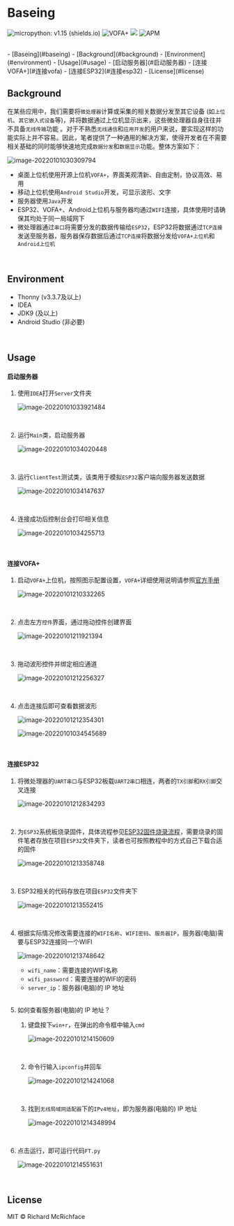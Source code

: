 # Baseing

![micropython: v1.15 (shields.io)](https://img.shields.io/badge/micropython-v1.15-blue) ![VOFA+](https://img.shields.io/badge/VOFA%2B-v1.3.10-green) ![](https://img.shields.io/badge/Thonny-v3.3.7-orange) ![APM](https://img.shields.io/apm/l/vim-mode)

<br>
- [Baseing](#baseing)
  - [Background](#background)
  - [Environment](#environment)
  - [Usage](#usage)
      - [启动服务器](#启动服务器)
      - [连接VOFA+](#连接vofa)
      - [连接ESP32](#连接esp32)
  - [License](#license)
  
## Background

在某些应用中，我们需要将`微处理器`计算或采集的相关数据分发至其它设备 (如`上位机`、`其它嵌入式设备`等)，并将数据通过上位机显示出来，这些微处理器自身往往并不具备`无线传输`功能 。对于不熟悉`无线通信`和`应用开发`的用户来说，要实现这样的功能实际上并不容易。因此，笔者提供了一种通用的解决方案，使得开发者在不需要相关基础的同时能够快速地完成`数据分发`和`数据显示`功能。整体方案如下：

![image-20220101030309794](https://s2.loli.net/2022/01/01/hipmozjkP8DMlar.png)

- 桌面上位机使用开源上位机`VOFA+`，界面美观清新、自由定制，协议高效、易用
- 移动上位机使用`Android Studio`开发，可显示波形、文字
- 服务器使用`Java`开发
- ESP32、VOFA+、Android上位机与服务器均通过`WIFI`连接，具体使用时请确保其均处于同一局域网下
- 微处理器通过`串口`将需要分发的数据传输给`ESP32`，ESP32将数据通过`TCP连接`发送至服务器，服务器保存数据后通过`TCP连接`将数据分发给`VOFA+上位机`和`Android上位机`


<br>

## Environment

- Thonny (v3.3.7及以上)
- IDEA
- JDK9 (及以上)
- Android Studio (非必要)

<br>

## Usage

#### 启动服务器

1. 使用`IDEA`打开`Server`文件夹

   ![image-20220101033921484](https://s2.loli.net/2022/01/01/72vmslOkTLoA4nu.png)

   <br>

2. 运行`Main`类，启动服务器

   ![image-20220101034020448](https://s2.loli.net/2022/01/01/xB63FdrSlfDCkgn.png)

   <br>

3. 运行`ClientTest`测试类，该类用于模拟`ESP32`客户端向服务器发送数据

   ![image-20220101034147637](https://s2.loli.net/2022/01/01/KBXlQf1ungvFYb2.png)

   <br>

4. 连接成功后控制台会打印相关信息

   ![image-20220101034255713](https://s2.loli.net/2022/01/01/rwcjt3Fx6d2VSsv.png)

   <br>



#### 连接VOFA+

1. 启动`VOFA+`上位机，按照图示配置设置，`VOFA+`详细使用说明请参照[官方手册](https://www.vofa.plus/docs/learning)

   ![image-20220101210332265](https://s2.loli.net/2022/01/01/XxQ4aBiCEU5Ymvu.png)

   <br>

2. 点击左方`控件`界面，通过拖动控件创建界面

   ![image-20220101211921394](https://s2.loli.net/2022/01/01/spmkQEMbz73vPiS.png)

   <br>

3. 拖动波形控件并绑定相应通道

   ![image-20220101212256327](https://s2.loli.net/2022/01/01/NWXsIiVugjUzDhr.png)

   <br>

4. 点击连接后即可查看数据波形

   ![image-20220101212354301](https://s2.loli.net/2022/01/01/j1NYDBJZloS9VI7.png)

   ![image-20220101034545689](https://s2.loli.net/2022/01/01/p6IbjzPBxiT8YuA.png)

   <br>

#### 连接ESP32

1. 将微处理器的`UART串口`与ESP32板载`UART2串口`相连，两者的`TX引脚`和`RX引脚`交叉连接

   ![image-20220101212834293](https://s2.loli.net/2022/01/01/VAKvFrHGshNpZOg.png)

   <br>

2. 为`ESP32`系统板烧录固件，具体流程参见[ESP32固件烧录流程](https://krins.vercel.app/blogs/ESP32/1_Start.html)，需要烧录的固件笔者存放在项目`ESP32`文件夹下，读者也可按照教程中的方式自己下载合适的固件

   ![image-20220101213358748](https://s2.loli.net/2022/01/01/LukNhxCFeYv278w.png)

   <br>

3. ESP32相关的代码存放在项目`ESP32`文件夹下

   ![image-20220101213552415](https://s2.loli.net/2022/01/01/IBoGz46FbRKWcwe.png)

   <br>

4. 根据实际情况修改需要连接的`WIFI名称`、`WIFI密码`、`服务器IP`，服务器(电脑)需要与ESP32连接同一个WIFI

   ![image-20220101213748642](https://s2.loli.net/2022/01/01/fVm4Qqc3dDrHtuz.png)

   - `wifi_name`：需要连接的WIFI名称
   - `wifi_password`：需要连接的WIFI的密码
   - `server_ip`：服务器(电脑)的 IP 地址

   <br>

5. 如何查看服务器(电脑)的 IP 地址？

   1. 键盘按下`win+r`，在弹出的命令框中输入`cmd`

      ![image-20220101214150609](https://s2.loli.net/2022/01/01/RQDkWdC83meiEyP.png)

      <br>

   2. 命令行输入`ipconfig`并回车

      ![image-20220101214241068](https://s2.loli.net/2022/01/01/5KHmvUn7Gtsbwcp.png)

      <br>

   3. 找到`无线局域网适配器`下的`IPv4地址`，即为服务器(电脑的) IP 地址

      ![image-20220101214348994](https://s2.loli.net/2022/01/01/6XyZHSdhOnR57FD.png)

      <br>

6. 点击运行，即可运行代码`FT.py`

   ![image-20220101214551631](https://s2.loli.net/2022/01/01/MPXrWYmbKUeTsdG.png)

   <br>

## License

MIT © Richard McRichface
